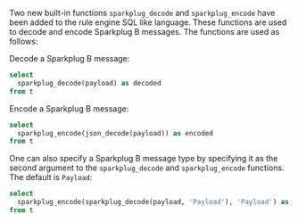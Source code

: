 Two new built-in functions `sparkplug_decode` and `sparkplug_encode` have been added to the rule engine SQL like language. These functions are used to decode and encode Sparkplug B messages. The functions are used as follows:

Decode a Sparkplug B message:

```sql
select
  sparkplug_decode(payload) as decoded
from t

```

Encode a Sparkplug B message:

```sql
select
  sparkplug_encode(json_decode(payload)) as encoded
from t
```

One can also specify a Sparkplug B message type by specifying it as the second argument to the `sparkplug_decode` and `sparkplug_encode` functions. The default is `Payload`:

```sql
select
  sparkplug_encode(sparkplug_decode(payload, 'Payload'), 'Payload') as encoded
from t
```
